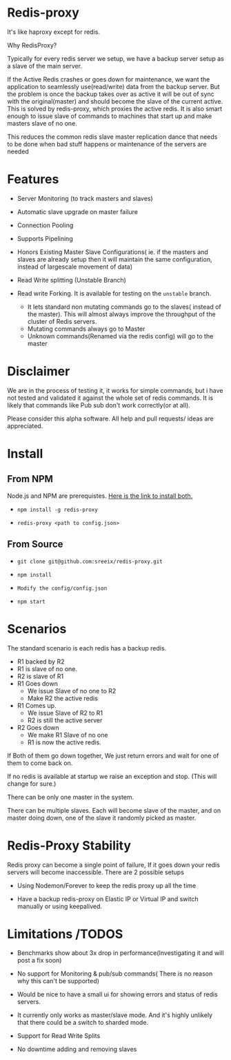 Redis-proxy
=============

It's like haproxy except for redis. 


Why RedisProxy?

Typically for every redis server we setup, we have a backup server setup as a slave of the main server.

If the Active Redis crashes or goes down for maintenance, we want the application to seamlessly use(read/write) data from the backup server. But the problem is once the backup takes over as active it will be out of sync with the original(master) and should become the slave of the current active. This is solved by redis-proxy, which proxies the active redis. It is also smart enough to issue slave of commands to machines that start up and make masters slave of no one. 

This reduces the common redis slave master replication dance that needs to be done when bad stuff happens or maintenance of the servers are needed

Features
============

* Server Monitoring (to track masters and slaves)

* Automatic slave upgrade on master failure

* Connection Pooling

* Supports Pipelining

* Honors Existing Master Slave Configurations( ie. if the  masters and slaves are already setup then it will maintain the same configuration, instead of largescale movement of data)

* Read Write splitting (Unstable Branch)

 * Read write Forking. It is available for testing on the `unstable` branch.
   * It lets standard non mutating commands go to the slaves( instead of the master). This will almost always improve the throughput of the cluster of Redis servers.
   * Mutating commands always go to Master
   * Unknown commands(Renamed via the redis config) will go to the master


Disclaimer
=============

We are in the process of testing it, it works for simple commands, but i have not tested and validated it against the whole set of redis commands. It is likely that commands like Pub sub don't work correctly(or at all).

Please consider this alpha software. All help and pull requests/ ideas are appreciated. 


Install
=========

From NPM 
---------
Node.js and NPM are prerequistes. [Here is the link to install both.](https://github.com/joyent/node/wiki/Installation)


* `npm install -g redis-proxy`

* `redis-proxy <path to config.json>`


From Source
-------------

* `git clone git@github.com:sreeix/redis-proxy.git`

* `npm install`

* `Modify the config/config.json`

* `npm start`
 
Scenarios
============

The standard scenario is each redis has a backup redis.

* R1 backed by R2
* R1 is slave of no one.
* R2 is slave of R1
* R1 Goes down
  * We issue Slave of no one to R2
  * Make R2 the active redis
* R1 Comes up.
  * We issue Slave of R2 to R1
  * R2 is still the active server
* R2  Goes down
  * We make R1 Slave of no one
  * R1 is now  the active redis.

If Both of them go down together, We just return errors and wait for one of them to come back on.

If no redis is available at startup we raise an exception and stop. (This will change for sure.)

There can be only one master in the system.

There can be multiple slaves. Each will become slave of the master, and on master doing down, one of the slave it randomly picked as master.


Redis-Proxy Stability
==================

Redis proxy can become a single point of failure, If it goes down your redis servers will become inaccessible. There are 2 possible setups

*  Using Nodemon/Forever to keep the redis proxy up all the time

*  Have a backup redis-proxy on Elastic IP or Virtual IP and switch manually or using keepalived.



Limitations /TODOS
============

* Benchmarks show  about 3x drop in performance(Investigating it and will post a fix soon)

* No support for Monitoring & pub/sub commands( There is no reason why this can't be supported)

* Would be nice to have a small ui for showing errors and status of redis servers.

* It currently only works as master/slave mode. And it's highly unlikely that there could be a switch to sharded mode.

* Support for Read Write Splits

* No downtime adding and removing slaves



